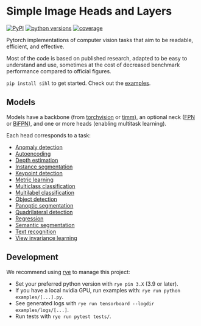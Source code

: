 # Simple Image Heads and Layers

[![PyPI](https://img.shields.io/pypi/v/sihl.svg)][pypi_]
[![python versions](https://img.shields.io/pypi/pyversions/sihl)][python version]
[![coverage](https://img.shields.io/endpoint?url=https://gist.githubusercontent.com/jonregef/c203d6bce2a485ab49d1814ff3218a06/raw/covbadge.json)][coverage]

[pypi_]: https://pypi.org/project/sihl/
[python version]: https://pypi.org/project/sihl
[coverage]: https://coverage.readthedocs.io/en/7.2.5/

Pytorch implementations of computer vision tasks that aim to be readable, efficient, and effective.

Most of the code is based on published research, adapted to be easy to understand and use, sometimes at the cost of decreased benchmark performance compared to official figures.

`pip install sihl` to get started. Check out the [examples](./examples/README.md).

## Models

Models have a backbone (from [torchvision](./src/sihl/torchvision_backbone.py) or [timm](./src/sihl/timm_backbone.py)), an optional neck ([FPN](./src/sihl/layers/fpn.py) or [BiFPN](./src/sihl/layers/bifpn.py)), and one or more heads (enabling multitask learning).

Each head corresponds to a task:

- [Anomaly detection](./examples/anomaly_detection.py)
- [Autoencoding](./examples/autoencoding.py)
- [Depth estimation](./examples/depth_estimation.py)
- [Instance segmentation](./examples/instance_segmentation.py)
- [Keypoint detection](./examples/keypoint_detection.py)
- [Metric learning](./examples/metric_learning.py)
- [Multiclass classification](./examples/multiclass_classification.py)
- [Multilabel classification](./examples/multilabel_classification.py)
- [Object detection](./examples/object_detection.py)
- [Panoptic segmentation](./examples/panoptic_segmentation.py)
- [Quadrilateral detection](./examples/quadrilateral_detection.py)
- [Regression](./examples/regression.py)
- [Semantic segmentation](./examples/semantic_segmentation.py)
- [Text recognition](./examples/text_recognition.py)
- [View invariance learning](./examples/view_invariance_learning.py)

## Development

We recommend using [rye](https://rye.astral.sh/) to manage this project:

- Set your preferred python version with `rye pin 3.X` (3.9 or later).
- If you have a local nvidia GPU, run examples with: `rye run python examples/[...].py`.
- See generated logs with `rye run tensorboard --logdir examples/logs/[...]`.
- Run tests with `rye run pytest tests/`.
